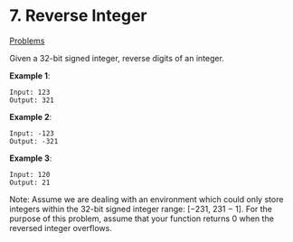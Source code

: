 # 7. Reverse Integer
[Problems](https://leetcode.com/problems/reverse-integer/)

Given a 32-bit signed integer, reverse digits of an integer.

**Example 1**:
````
Input: 123
Output: 321
````
**Example 2**:
```
Input: -123
Output: -321
```
**Example 3**:
```
Input: 120
Output: 21
```
Note:
Assume we are dealing with an environment which could only store integers within the 32-bit signed integer range: [−231,  231 − 1]. For the purpose of this problem, assume that your function returns 0 when the reversed integer overflows.
